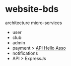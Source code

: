 # website-bds

architecture micro-services
- user
- club
- admin
- payment > [API Hello Asso](https://dev.helloasso.com/docs/introduction-à-lapi-de-helloasso)
- notifications
- API > ExpressJs
